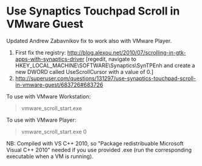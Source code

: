 Use Synaptics Touchpad Scroll in VMware Guest
=============================================

Updated Andrew Zabavnikov fix to work also with VMware Player.

1. First fix the registry: http://blog.alexou.net/2010/07/scrolling-in-gtk-apps-with-synaptics-driver [regedit, navigate to HKEY_LOCAL_MACHINE\SOFTWARE\Synaptics\SynTPEnh and create a new DWORD called UseScrollCursor with a value of 0.]
2. http://superuser.com/questions/131297/use-synaptics-touchpad-scroll-in-vmware-guest/683726#683726

To use with VMware Workstation:

> vmware_scroll_start.exe

To use with VMware Player:

> vmware_scroll_start.exe 0

NB: Compiled with VS C++ 2010, so "Package redistribuable Microsoft Visual C++ 2010" needed if you use provided .exe (run the corresponding executable when a VM is running).